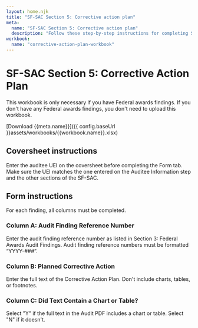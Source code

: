 ```yaml
---
layout: home.njk
title: "SF-SAC Section 5: Corrective action plan"
meta:
  name: "SF-SAC Section 5: Corrective action plan"
  description: "Follow these step-by-step instructions for completing SF-SAC Section 5: Corrective action plan."
workbook:
  name: "corrective-action-plan-workbook"
---
```


# SF-SAC Section 5: Corrective Action Plan

This workbook is only necessary if you have Federal awards findings. If you don't have any Federal awards findings, you don't need to upload this workbook.

[Download {{meta.name}}]({{ config.baseUrl }}assets/workbooks/{{workbook.name}}.xlsx)

## Coversheet instructions

Enter the auditee UEI on the coversheet before completing the Form tab. Make sure the UEI matches the one entered on the Auditee Information step and the other sections of the SF-SAC.

## Form instructions

For each finding, all columns must be completed.

### Column A: Audit Finding Reference Number

Enter the audit finding reference number as listed in Section 3: Federal Awards Audit Findings. Audit finding reference numbers must be formatted “YYYY-###”.

### Column B: Planned Corrective Action

Enter the full text of the Corrective Action Plan. Don't include charts, tables, or footnotes.

### Column C: Did Text Contain a Chart or Table?

Select "Y" if the full text in the Audit PDF includes a chart or table. Select "N" if it doesn't.